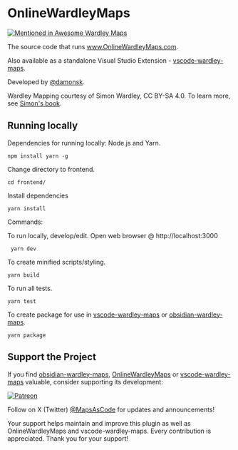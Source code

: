 # OnlineWardleyMaps

[![Mentioned in Awesome Wardley Maps](https://awesome.re/mentioned-badge-flat.svg)](https://github.com/wardley-maps-community/awesome-wardley-maps#apps)

The source code that runs www.OnlineWardleyMaps.com.  

Also available as a standalone Visual Studio Extension - [vscode-wardley-maps](https://github.com/damonsk/vscode-wardley-maps).

Developed by [@damonsk](https://twitter.com/damonsk).

Wardley Mapping courtesy of Simon Wardley, CC BY-SA 4.0. To learn more, see [Simon's book](https://medium.com/wardleymaps/on-being-lost-2ef5f05eb1ec).

## Running locally

Dependencies for running locally: Node.js and Yarn.

    npm install yarn -g
    

Change directory to frontend.

    cd frontend/

Install dependencies

    yarn install

Commands:

To run locally, develop/edit. Open web browser @ http://localhost:3000

     yarn dev

To create minified scripts/styling.

    yarn build

To run all tests.

    yarn test

To create package for use in [vscode-wardley-maps](https://github.com/damonsk/vscode-wardley-maps) or [obsidian-wardley-maps](https://github.com/damonsk/obsidian-wardley-maps).

    yarn package


## Support the Project

If you find [obsidian-wardley-maps](https://github.com/damonsk/obsidian-wardley-maps), [OnlineWardleyMaps](https://github.com/damonsk/onlinewardleymaps) or [vscode-wardley-maps](https://github.com/damonsk/vscode-wardley-maps) valuable, consider supporting its development:

[![Patreon](https://c5.patreon.com/external/logo/become_a_patron_button.png)](https://www.patreon.com/mapsascode/overview)

Follow on X (Twitter) [@MapsAsCode](https://x.com/mapsascode) for updates and announcements!

Your support helps maintain and improve this plugin as well as OnlineWardleyMaps and vscode-wardley-maps. Every contribution is appreciated. Thank you for your support!